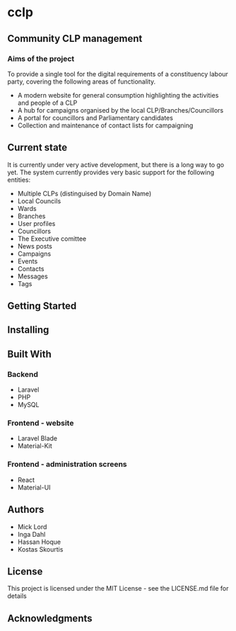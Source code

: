 # cclp
## Community CLP management
### Aims of the project
To provide a single tool for the digital requirements of a constituency labour party, covering the following areas of functionality.

- A modern website for general consumption highlighting the activities and people of a CLP
- A hub for campaigns organised by the local CLP/Branches/Councillors
- A portal for councillors and Parliamentary candidates
- Collection and maintenance of contact lists for campaigning

## Current state
It is currently under very active development, but there is a long way to go yet. The system currently provides very basic support for the following entities:

- Multiple CLPs (distinguised by Domain Name)
- Local Councils
- Wards
- Branches
- User profiles
- Councillors
- The Executive comittee
- News posts
- Campaigns
- Events
- Contacts
- Messages
- Tags

## Getting Started


## Installing


## Built With
### Backend
- Laravel
- PHP
- MySQL
### Frontend - website
- Laravel Blade
- Material-Kit 
### Frontend - administration screens
- React
- Material-UI

## Authors
- Mick Lord 
- Inga Dahl 
- Hassan Hoque
- Kostas Skourtis 

## License
This project is licensed under the MIT License - see the LICENSE.md file for details

## Acknowledgments

